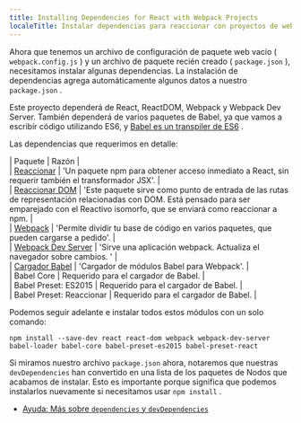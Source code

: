 ```yaml
---
title: Installing Dependencies for React with Webpack Projects
localeTitle: Instalar dependencias para reaccionar con proyectos de webpack
---
```

Ahora que tenemos un archivo de configuración de paquete web vacío ( `webpack.config.js` ) y un archivo de paquete recién creado ( `package.json` ), necesitamos instalar algunas dependencias. La instalación de dependencias agrega automáticamente algunos datos a nuestro `package.json` .

Este proyecto dependerá de React, ReactDOM, Webpack y Webpack Dev Server. También dependerá de varios paquetes de Babel, ya que vamos a escribir código utilizando ES6, y [Babel es un transpiler de ES6](https://babeljs.io/) .

Las dependencias que requerimos en detalle:

| Paquete | Razón |  
| [Reaccionar](https://www.npmjs.com/package/react) | 'Un paquete npm para obtener acceso inmediato a React, sin requerir también el transformador JSX'. |  
| [Reaccionar DOM](https://www.npmjs.com/package/react-dom) | 'Este paquete sirve como punto de entrada de las rutas de representación relacionadas con DOM. Está pensado para ser emparejado con el Reactivo isomorfo, que se enviará como reaccionar a npm. |  
| [Webpack](https://www.npmjs.com/package/webpack) | 'Permite dividir tu base de código en varios paquetes, que pueden cargarse a pedido'. |  
| [Webpack Dev Server](https://www.npmjs.com/package/webpack-dev-server) | 'Sirve una aplicación webpack. Actualiza el navegador sobre cambios. ' |  
| [Cargador Babel](https://www.npmjs.com/package/babel-loader) | 'Cargador de módulos Babel para Webpack'. |  
| Babel Core | Requerido para el cargador de Babel. |  
| Babel Preset: ES2015 | Requerido para el cargador de Babel. |  
| Babel Preset: Reaccionar | Requerido para el cargador de Babel. |

Podemos seguir adelante e instalar todos estos módulos con un solo comando:
```
npm install --save-dev react react-dom webpack webpack-dev-server babel-loader babel-core babel-preset-es2015 babel-preset-react 
```

Si miramos nuestro archivo `package.json` ahora, notaremos que nuestras `devDependencies` han convertido en una lista de los paquetes de Nodos que acabamos de instalar. Esto es importante porque significa que podemos instalarlos nuevamente si necesitamos usar `npm install` .

*   [Ayuda: Más sobre `dependencies` y `devDependencies`](http://stackoverflow.com/a/22004559/4637110)